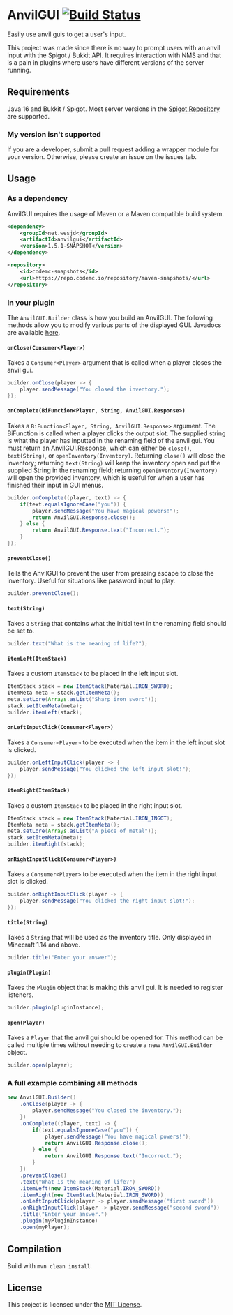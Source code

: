 # AnvilGUI [![Build Status](https://ci.codemc.io/job/WesJD/job/AnvilGUI/badge/icon)](https://ci.codemc.io/job/WesJD/job/AnvilGUI/)
Easily use anvil guis to get a user's input.

This project was made since there is no way to prompt users with an anvil input with the Spigot / Bukkit API. It requires interaction with NMS and that is a pain in plugins where users have different versions of the server running.

## Requirements
Java 16 and Bukkit / Spigot. Most server versions in the [Spigot Repository](https://hub.spigotmc.org/nexus/) are supported.

### My version isn't supported
If you are a developer, submit a pull request adding a wrapper module for your version. Otherwise, please create an issue
on the issues tab. 

## Usage

### As a dependency

AnvilGUI requires the usage of Maven or a Maven compatible build system. 
```xml
<dependency>
    <groupId>net.wesjd</groupId>
    <artifactId>anvilgui</artifactId>
    <version>1.5.1-SNAPSHOT</version>
</dependency>

<repository>
    <id>codemc-snapshots</id>
    <url>https://repo.codemc.io/repository/maven-snapshots/</url>
</repository>
```

### In your plugin

The `AnvilGUI.Builder` class is how you build an AnvilGUI. 
The following methods allow you to modify various parts of the displayed GUI. Javadocs are available [here](http://docs.wesjd.net/AnvilGUI/).

#### `onClose(Consumer<Player>)` 
Takes a `Consumer<Player>` argument that is called when a player closes the anvil gui.
```java                                             
builder.onClose(player -> {                         
    player.sendMessage("You closed the inventory.");
});                                                 
``` 

#### `onComplete(BiFunction<Player, String, AnvilGUI.Response>)`  
Takes a `BiFunction<Player, String, AnvilGUI.Response>` argument. The BiFunction is called when a player clicks the output slot. 
The supplied string is what the player has inputted in the renaming field of the anvil gui. You must return an AnvilGUI.Response,
which can either be `close()`, `text(String)`, or `openInventory(Inventory)`. Returning `close()` will close the inventory; returning 
`text(String)` will keep the inventory open and put the supplied String in the renaming field; returning `openInventory(Inventory)`
will open the provided inventory, which is useful for when a user has finished their input in GUI menus.
```java                                                
builder.onComplete((player, text) -> {                 
    if(text.equalsIgnoreCase("you")) {                 
        player.sendMessage("You have magical powers!");
        return AnvilGUI.Response.close();              
    } else {                                           
        return AnvilGUI.Response.text("Incorrect.");   
    }                                                  
});                                                    
```                                                    

#### `preventClose()` 
Tells the AnvilGUI to prevent the user from pressing escape to close the inventory.
Useful for situations like password input to play.                                      
```java                     
builder.preventClose();     
```                         
     
#### `text(String)`
Takes a `String` that contains what the initial text in the renaming field should be set to.
```java                                           
builder.text("What is the meaning of life?");     
```  

#### `itemLeft(ItemStack)`
Takes a custom `ItemStack` to be placed in the left input slot.
```java                                              
ItemStack stack = new ItemStack(Material.IRON_SWORD);
ItemMeta meta = stack.getItemMeta();                 
meta.setLore(Arrays.asList("Sharp iron sword"));             
stack.setItemMeta(meta); 
builder.itemLeft(stack);        
```         

#### `onLeftInputClick(Consumer<Player>)`
Takes a `Consumer<Player>` to be executed when the item in the left input slot is clicked.
```java                                              
builder.onLeftInputClick(player -> {
    player.sendMessage("You clicked the left input slot!");
});        
```      

#### `itemRight(ItemStack)`
Takes a custom `ItemStack` to be placed in the right input slot.
```java                                              
ItemStack stack = new ItemStack(Material.IRON_INGOT);
ItemMeta meta = stack.getItemMeta();                 
meta.setLore(Arrays.asList("A piece of metal"));             
stack.setItemMeta(meta); 
builder.itemRight(stack);        
```         

#### `onRightInputClick(Consumer<Player>)`
Takes a `Consumer<Player>` to be executed when the item in the right input slot is clicked.
```java                                              
builder.onRightInputClick(player -> {
    player.sendMessage("You clicked the right input slot!");
});        
```

#### `title(String)`
Takes a `String` that will be used as the inventory title. Only displayed in Minecraft 1.14 and above.
```java                            
builder.title("Enter your answer");
```                                
                 
#### `plugin(Plugin)`
Takes the `Plugin` object that is making this anvil gui. It is needed to register listeners.
```java                                         
builder.plugin(pluginInstance);                 
```                            

#### `open(Player)`
Takes a `Player` that the anvil gui should be opened for. This method can be called multiple times without needing to create
a new `AnvilGUI.Builder` object.                                                                                            
```java              
builder.open(player);
```                  

### A full example combining all methods
```java
new AnvilGUI.Builder()
    .onClose(player -> {                                               //called when the inventory is closing
        player.sendMessage("You closed the inventory.");
    })
    .onComplete((player, text) -> {                                    //called when the inventory output slot is clicked
        if(text.equalsIgnoreCase("you")) {
            player.sendMessage("You have magical powers!");
            return AnvilGUI.Response.close();
        } else {
            return AnvilGUI.Response.text("Incorrect.");
        }
    })
    .preventClose()                                                    //prevents the inventory from being closed
    .text("What is the meaning of life?")                              //sets the text the GUI should start with
    .itemLeft(new ItemStack(Material.IRON_SWORD))                      //use a custom item for the first slot
    .itemRight(new ItemStack(Material.IRON_SWORD))                     //use a custom item for the second slot
    .onLeftInputClick(player -> player.sendMessage("first sword"))     //called when the left input slot is clicked
    .onRightInputClick(player -> player.sendMessage("second sword"))   //called when the right input slot is clicked
    .title("Enter your answer.")                                       //set the title of the GUI (only works in 1.14+)
    .plugin(myPluginInstance)                                          //set the plugin instance
    .open(myPlayer);                                                   //opens the GUI for the player provided
```
                                                                                                                                                                                                                                                                              

## Compilation
Build with `mvn clean install`.

## License
This project is licensed under the [MIT License](LICENSE).

